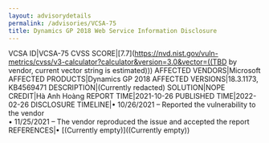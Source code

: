 ```yaml
---
layout: advisorydetails
permalink: /advisories/VCSA-75
title: Dynamics GP 2018 Web Service Information Disclosure
---
```

VCSA ID|VCSA-75
CVSS SCORE|[7.7](https://nvd.nist.gov/vuln-metrics/cvss/v3-calculator?calculator&version=3.0&vector=((TBD by vendor, current vector string is estimated)))
AFFECTED VENDORS|Microsoft
AFFECTED PRODUCTS|Dynamics GP 2018
AFFECTED VERSIONS|18.3.1173, KB4569471
DESCRIPTION|(Currently redacted)
SOLUTION|NOPE
CREDIT|Hà Anh Hoàng
REPORT TIME|2021-10-26
PUBLISHED TIME|2022-02-26
DISCLOSURE TIMELINE|&#8226; 10/26/2021 – Reported the vulnerability to the vendor<br>&#8226; 11/25/2021 – The vendor reproduced the issue and accepted the report
REFERENCES|&#8226; [(Currently empty)]((Currently empty))
